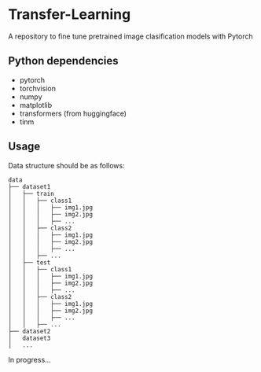# Transfer-Learning
A repository to fine tune pretrained image clasification models with Pytorch

## Python dependencies
 - pytorch
 - torchvision
 - numpy
 - matplotlib
 - transformers (from huggingface)
 - tinm

## Usage
Data structure should be as follows:
```
data
├── dataset1
│   ├── train
│   │   ├── class1
│   │   │   ├── img1.jpg
│   │   │   ├── img2.jpg
│   │   │   ├── ...
│   │   ├── class2
│   │   │   ├── img1.jpg
│   │   │   ├── img2.jpg
│   │   │   ├── ...
│   │   ├── ...
│   ├── test
│   │   ├── class1
│   │   │   ├── img1.jpg
│   │   │   ├── img2.jpg
│   │   │   ├── ...
│   │   ├── class2
│   │   │   ├── img1.jpg
│   │   │   ├── img2.jpg
│   │   │   ├── ...
│   │   ├── ...
├── dataset2
│   dataset3
│   ...
```


In progress...